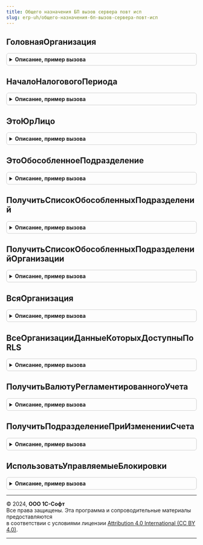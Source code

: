 ```yaml
---
title: Общего назначения БП вызов сервера повт исп
slug: erp-uh/общего-назначения-бп-вызов-сервера-повт-исп
---
```



## ГоловнаяОрганизация
<details style="margin: 1em 0; padding: 0.5em; border: 1px solid #ccc; border-radius: 6px;">

<summary style="font-weight: bold; cursor: pointer;">Описание, пример вызова</summary>

```bsl

///////////////////////////////////////////////////////////////////////////////
// ПРОЦЕДУРЫ И ФУНКЦИИ ПОЛУЧЕНИЯ СВЕДЕНИЙ ОБ ОРГАНИЗАЦИИ

//++ НЕ УТ

// Возвращает головную организацию для заданной организации.
// Если для организации реквизит ГоловнаяОрганизация не заполнен
// это значит, что сама организация является головной.
//
// Параметры:
//  Организация - СправочникСсылка.Организации - Проверяемая организация.
//
// Возвращаемое значение:
//   СправочникСсылка.Организации - Ссылка на головную организацию.
//
Функция ГоловнаяОрганизация(Организация) Экспорт
```

Пример вызова
```bsl
Результат = ОбщегоНазначенияБПВызовСервераПовтИсп.ГоловнаяОрганизация(Организация) 
```
</details>

## НачалоНалоговогоПериода
<details style="margin: 1em 0; padding: 0.5em; border: 1px solid #ccc; border-radius: 6px;">

<summary style="font-weight: bold; cursor: pointer;">Описание, пример вызова</summary>

```bsl

// Определяет дату начала налогового периода по налогу на прибыль.
//
// Параметры:
//  Период	    - Дата - дата, характеризующая налоговый период
//  Организация	- СправочникСсылка.Организации - организация, дату регистрации которой следует учесть при получении периода
//
// Возвращаемое значение:
//  Дата         - дата начала налогового периода по налогу на прибыль
//  Неопределено - в запрошенный период организация не существовала
//
Функция НачалоНалоговогоПериода(Период, Организация) Экспорт
```

Пример вызова
```bsl
Результат = ОбщегоНазначенияБПВызовСервераПовтИсп.НачалоНалоговогоПериода(Период, Организация) 
```
</details>

## ЭтоЮрЛицо
<details style="margin: 1em 0; padding: 0.5em; border: 1px solid #ccc; border-radius: 6px;">

<summary style="font-weight: bold; cursor: pointer;">Описание, пример вызова</summary>

```bsl

//-- НЕ УТ

Функция ЭтоЮрЛицо(Организация) Экспорт
```

Пример вызова
```bsl
Результат = ОбщегоНазначенияБПВызовСервераПовтИсп.ЭтоЮрЛицо(Организация) 
```
</details>

## ЭтоОбособленноеПодразделение
<details style="margin: 1em 0; padding: 0.5em; border: 1px solid #ccc; border-radius: 6px;">

<summary style="font-weight: bold; cursor: pointer;">Описание, пример вызова</summary>

```bsl

//++ НЕ УТ

Функция ЭтоОбособленноеПодразделение(Организация) Экспорт
```

Пример вызова
```bsl
Результат = ОбщегоНазначенияБПВызовСервераПовтИсп.ЭтоОбособленноеПодразделение(Организация) 
```
</details>

## ПолучитьСписокОбособленныхПодразделений
<details style="margin: 1em 0; padding: 0.5em; border: 1px solid #ccc; border-radius: 6px;">

<summary style="font-weight: bold; cursor: pointer;">Описание, пример вызова</summary>

```bsl

//-- НЕ УТ

// Возвращает список организаций, которые являются обособленными подразделениями
// того же юр.лица, к которому относится переданная организация.
//
Функция ПолучитьСписокОбособленныхПодразделений(Организация) Экспорт
```

Пример вызова
```bsl
Результат = ОбщегоНазначенияБПВызовСервераПовтИсп.ПолучитьСписокОбособленныхПодразделений(Организация) 
```
</details>

## ПолучитьСписокОбособленныхПодразделенийОрганизации
<details style="margin: 1em 0; padding: 0.5em; border: 1px solid #ccc; border-radius: 6px;">

<summary style="font-weight: bold; cursor: pointer;">Описание, пример вызова</summary>

```bsl

//++ НЕ УТ

// Формирует список обособленных структурных подразделений организации
//
Функция ПолучитьСписокОбособленныхПодразделенийОрганизации(Организация) Экспорт
```

Пример вызова
```bsl
Результат = ОбщегоНазначенияБПВызовСервераПовтИсп.ПолучитьСписокОбособленныхПодразделенийОрганизации(Организация) 
```
</details>

## ВсяОрганизация
<details style="margin: 1em 0; padding: 0.5em; border: 1px solid #ccc; border-radius: 6px;">

<summary style="font-weight: bold; cursor: pointer;">Описание, пример вызова</summary>

```bsl

//-- НЕ УТ

// Возвращает перечень (фиксированный массив) всех структурных частей переданной головной организации, имеющих отдельный баланс.
// В перечень входит головная организация и все ее обособленные подразделения на выделенном балансе.
//
Функция ВсяОрганизация(Организация) Экспорт
```

Пример вызова
```bsl
Результат = ОбщегоНазначенияБПВызовСервераПовтИсп.ВсяОрганизация(Организация) 
```
</details>

## ВсеОрганизацииДанныеКоторыхДоступныПоRLS
<details style="margin: 1em 0; padding: 0.5em; border: 1px solid #ccc; border-radius: 6px;">

<summary style="font-weight: bold; cursor: pointer;">Описание, пример вызова</summary>

```bsl

// Функция возвращает фиксированный массив организаций, к данным которых
// у текущего пользователя разрешено требуемое право доступа по RLS.
//
// Порядок использования функции можно использовать, если требуется выполнять запросы
// в привилегированном режиме, но чтобы при этом учитывались настройки доступа по RLS:
// 	1. с помощью текущей функции определяется список доступных организаций.
//	2. в текстах запросов к самим данных (регистрам, документам)
//		устанавливаются отборы по этим организациям
//	3. перед выполнением запроса к данным включается привилегированный режим.
//
// Параметры:
//	ПравоНаИзменение - Булево
//		- Истина - если после выполнения запроса данные бухгалтерии предполагается менять
//					и нужно проверить, что у пользователя есть право на изменение;
//		- Ложь - если данные бухгалтерии только отображаются пользователю на чтение,
//					и нужно проверить что у него есть соответствующее право.
//
Функция ВсеОрганизацииДанныеКоторыхДоступныПоRLS(ПравоНаИзменение) Экспорт
```

Пример вызова
```bsl
Результат = ОбщегоНазначенияБПВызовСервераПовтИсп.ВсеОрганизацииДанныеКоторыхДоступныПоRLS(ПравоНаИзменение) 
```
</details>

## ПолучитьВалютуРегламентированногоУчета
<details style="margin: 1em 0; padding: 0.5em; border: 1px solid #ccc; border-radius: 6px;">

<summary style="font-weight: bold; cursor: pointer;">Описание, пример вызова</summary>

```bsl

////////////////////////////////////////////////////////////////////////////////
// ФУНКЦИИ ПОЛУЧЕНИЯ НАСТРОЕК

// Возвращает валюту регламентированного учета
// Если переданная в качестве параметра валюта уже заполнена - возвращает ее.
// Если валюта не передана в качестве параметра или передан пустой,
// валюту рег. учета. Если валюта рег. учета не заполнена - возвращает пустую ссылку на валюту.
//
// Параметры:
// Валюта - СправочникСсылка.Валюты - Валюта, которую нужно заполнить.
//
// Возвращаемое значение:
// СправочникСсылка.Валюты.
//
Функция ПолучитьВалютуРегламентированногоУчета() Экспорт
```

Пример вызова
```bsl
Результат = ОбщегоНазначенияБПВызовСервераПовтИсп.ПолучитьВалютуРегламентированногоУчета() 
```
</details>

## ПолучитьПодразделениеПриИзмененииСчета
<details style="margin: 1em 0; padding: 0.5em; border: 1px solid #ccc; border-radius: 6px;">

<summary style="font-weight: bold; cursor: pointer;">Описание, пример вызова</summary>

```bsl

//++ НЕ УТ

////////////////////////////////////////////////////////////////////////////////
// ЗНАЧЕНИЯ ДЛЯ ИНИЦИАЛИЗАЦИИ ДОКУМЕНТОВ

// Функция возвращает либо текущее переданное подразделение,
// если его владельцем является указанная организация, либо
// подразделение по умолчанию.
//
Функция ПолучитьПодразделениеПриИзмененииСчета(Подразделение, Организация, ПодразделениеПоУмолчанию = Неопределено) Экспорт
```

Пример вызова
```bsl
Результат = ОбщегоНазначенияБПВызовСервераПовтИсп.ПолучитьПодразделениеПриИзмененииСчета(Подразделение, Организация, ПодразделениеПоУмолчанию);
```
</details>

## ИспользоватьУправляемыеБлокировки
<details style="margin: 1em 0; padding: 0.5em; border: 1px solid #ccc; border-radius: 6px;">

<summary style="font-weight: bold; cursor: pointer;">Описание, пример вызова</summary>

```bsl

Функция ИспользоватьУправляемыеБлокировки() Экспорт
```

Пример вызова
```bsl
Результат = ОбщегоНазначенияБПВызовСервераПовтИсп.ИспользоватьУправляемыеБлокировки() 
```
</details>

---

© 2024, **ООО 1С-Софт**  
Все права защищены. Эта программа и сопроводительные материалы предоставляются  
в соответствии с условиями лицензии [Attribution 4.0 International (CC BY 4.0)](https://creativecommons.org/licenses/by/4.0/legalcode).

---
